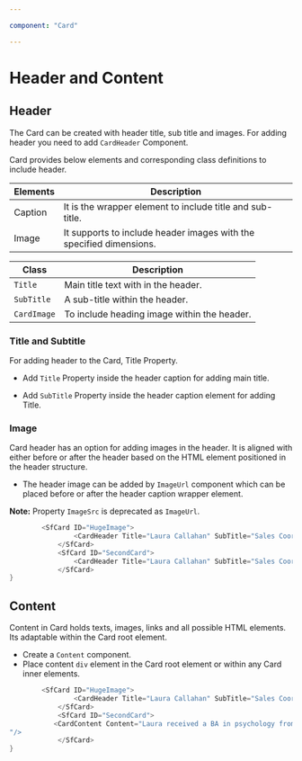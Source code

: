 ```yaml
---

component: "Card"

---
```

<!-- markdownlint-disable MD036 -->

# Header and Content

## Header

The Card can be created with header title, sub title and images. For adding header you need to add `CardHeader` Component.

Card provides below elements and corresponding class definitions to include header.

Elements   | Description
------------ | -------------
Caption | It is the wrapper element to include title and sub-title.
Image | It supports to include header images with the specified dimensions.

Class   | Description
------------ | -------------
`Title` |  Main title text with in the header.
`SubTitle` | A sub-title within the header.
`CardImage` | To include heading image within the header.

### Title and Subtitle

For adding header to the Card, Title Property.

* Add `Title` Property inside the header caption for adding main title.

* Add `SubTitle` Property inside the header caption element for adding Title.

### Image

Card header has an option for adding images in the header. It is aligned with either before or after the header based on the HTML element positioned in the header structure.

* The header image can be added by `ImageUrl` component  which can be placed before or after the header caption wrapper element.

**Note:** Property `ImageSrc` is deprecated as `ImageUrl`.

```csharp
        <SfCard ID="HugeImage">
                <CardHeader Title="Laura Callahan" SubTitle="Sales Coordinator and Representative" ImageUrl="images/cards/football.png" />
            </SfCard>
            <SfCard ID="SecondCard">
                <CardHeader Title="Laura Callahan" SubTitle="Sales Coordinator and Representative" ImageUrl="images/cards/football.png" />
            </SfCard>
}
```

## Content

Content in Card holds texts, images, links and all possible HTML elements. Its adaptable within the Card root element.

* Create a `Content` component.
* Place content `div` element in the Card root element or within any Card inner elements.

```csharp
        <SfCard ID="HugeImage">
                <CardHeader Title="Laura Callahan" SubTitle="Sales Coordinator and Representative" ImageUrl="images/cards/football.png" />
            </SfCard>
            <SfCard ID="SecondCard">
           <CardContent Content="Laura received a BA in psychology from the University of Washington. She has also completed a course in business French. She reads and writes French.
"/>
            </SfCard>
}
```